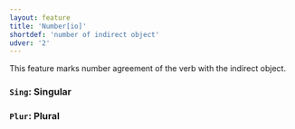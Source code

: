 ```yaml
---
layout: feature
title: 'Number[io]'
shortdef: 'number of indirect object'
udver: '2'
---
```


This feature marks number agreement of the verb with the indirect object.

### <a name="Sing">`Sing`</a>: Singular

### <a name="Plur">`Plur`</a>: Plural